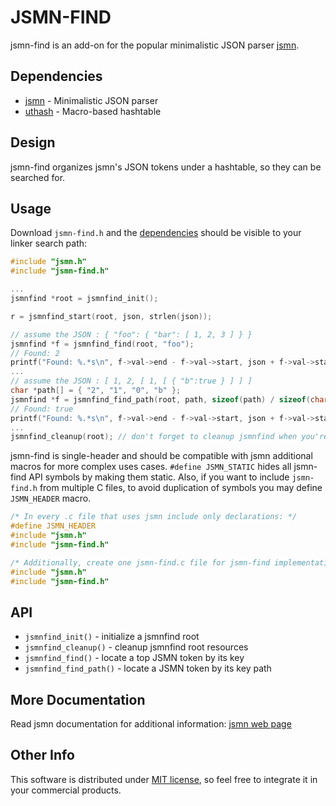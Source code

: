 JSMN-FIND
=========

jsmn-find is an add-on for the popular minimalistic JSON parser 
[jsmn](https://github.com/zserge/jsmn).

Dependencies
------------

* [jsmn](https://github.com/zserge/jsmn) - Minimalistic JSON parser
* [uthash](https://github.com/troydhanson/uthash) - Macro-based hashtable

Design
------

jsmn-find organizes jsmn's JSON tokens under a hashtable, so they can be
searched for.

Usage
-----

Download `jsmn-find.h` and the [dependencies](#dependencies) should be visible to your linker search path:

```c
#include "jsmn.h"
#include "jsmn-find.h"

...
jsmnfind *root = jsmnfind_init();

r = jsmnfind_start(root, json, strlen(json));

// assume the JSON : { "foo": { "bar": [ 1, 2, 3 ] } }
jsmnfind *f = jsmnfind_find(root, "foo");
// Found: 2
printf("Found: %.*s\n", f->val->end - f->val->start, json + f->val->start);
...
// assume the JSON : [ 1, 2, [ 1, [ { "b":true } ] ] ]
char *path[] = { "2", "1", "0", "b" };
jsmnfind *f = jsmnfind_find_path(root, path, sizeof(path) / sizeof(char *));
// Found: true
printf("Found: %.*s\n", f->val->end - f->val->start, json + f->val->start);
...
jsmnfind_cleanup(root); // don't forget to cleanup jsmnfind when you're done
```

jsmn-find is single-header and should be compatible with jsmn additional macros for more complex uses cases. `#define JSMN_STATIC` hides all jsmn-find API symbols by making them static. Also, if you want to include `jsmn-find.h` from multiple C files, to avoid duplication of symbols you may define `JSMN_HEADER` macro.

```c
/* In every .c file that uses jsmn include only declarations: */
#define JSMN_HEADER
#include "jsmn.h"
#include "jsmn-find.h"

/* Additionally, create one jsmn-find.c file for jsmn-find implementation: */
#include "jsmn.h"
#include "jsmn-find.h"
```

API
---

* `jsmnfind_init()` - initialize a jsmnfind root
* `jsmnfind_cleanup()` - cleanup jsmnfind root resources
* `jsmnfind_find()` - locate a top JSMN token by its key
* `jsmnfind_find_path()` - locate a JSMN token by its key path

More Documentation
------------------

Read jsmn documentation for additional information:
[jsmn web page](http://zserge.com/jsmn.html)

Other Info
----------

This software is distributed under [MIT license](www.opensource.org/licenses/mit-license.php),
so feel free to integrate it in your commercial products.

